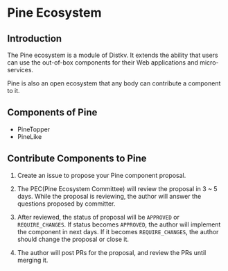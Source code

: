 # Pine Ecosystem

## Introduction
The Pine ecosystem is a module of Distkv. It extends the ability that users can use the out-of-box components for their Web applications and micro-services. 
 
Pine is also an open ecosystem that any body can contribute a component to it.

## Components of Pine
- PineTopper
- PineLike


## Contribute Components to Pine
1. Create an issue to propose your Pine component proposal.

2. The PEC(Pine Ecosystem Committee) will review the proposal in 3 ~ 5 days. While the proposal is reviewing, the author will answer the questions proposed by committer.

3. After reviewed, the status of proposal will be `APPROVED` or `REQUIRE_CHANGES`. If status becomes `APPROVED`, the author will implement the component in next days. If it becomes `REQUIRE_CHANGES`, the author should change the proposal or close it.

4. The author will post PRs for the proposal, and review the PRs until merging it.
